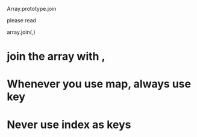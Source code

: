 Array.prototype.join 

please read

array.join(,)
# join the array with , 


# Whenever you use map, always use key

# Never use index as keys

#

